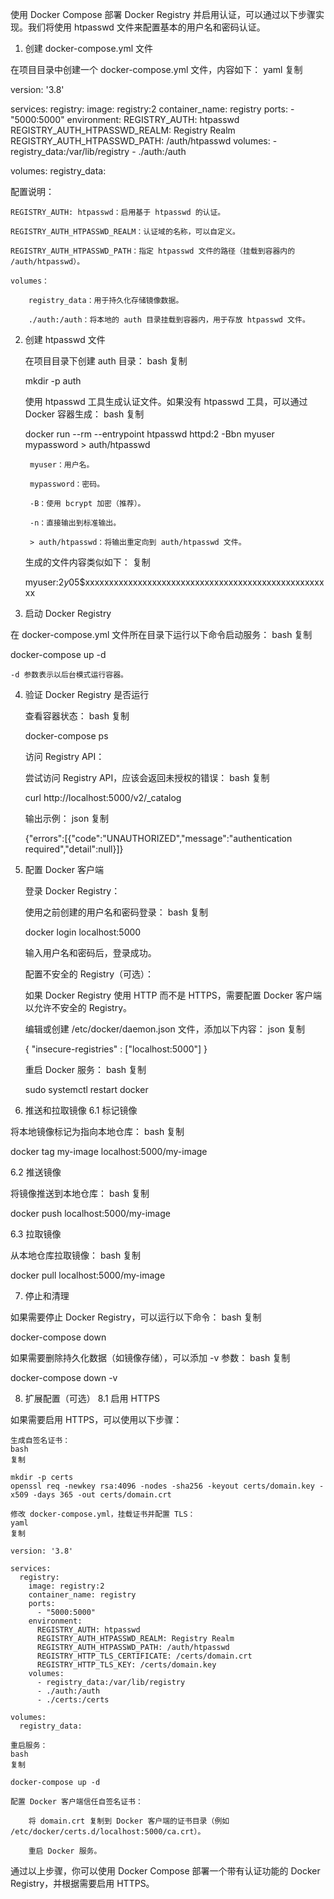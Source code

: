 使用 Docker Compose 部署 Docker Registry 并启用认证，可以通过以下步骤实现。我们将使用 htpasswd 文件来配置基本的用户名和密码认证。
1. 创建 docker-compose.yml 文件

在项目目录中创建一个 docker-compose.yml 文件，内容如下：
yaml
复制

version: '3.8'

services:
  registry:
    image: registry:2
    container_name: registry
    ports:
      - "5000:5000"
    environment:
      REGISTRY_AUTH: htpasswd
      REGISTRY_AUTH_HTPASSWD_REALM: Registry Realm
      REGISTRY_AUTH_HTPASSWD_PATH: /auth/htpasswd
    volumes:
      - registry_data:/var/lib/registry
      - ./auth:/auth

volumes:
  registry_data:

配置说明：

    REGISTRY_AUTH: htpasswd：启用基于 htpasswd 的认证。

    REGISTRY_AUTH_HTPASSWD_REALM：认证域的名称，可以自定义。

    REGISTRY_AUTH_HTPASSWD_PATH：指定 htpasswd 文件的路径（挂载到容器内的 /auth/htpasswd）。

    volumes：

        registry_data：用于持久化存储镜像数据。

        ./auth:/auth：将本地的 auth 目录挂载到容器内，用于存放 htpasswd 文件。

2. 创建 htpasswd 文件

    在项目目录下创建 auth 目录：
    bash
    复制

    mkdir -p auth

    使用 htpasswd 工具生成认证文件。如果没有 htpasswd 工具，可以通过 Docker 容器生成：
    bash
    复制

    docker run --rm --entrypoint htpasswd httpd:2 -Bbn myuser mypassword > auth/htpasswd

        myuser：用户名。

        mypassword：密码。

        -B：使用 bcrypt 加密（推荐）。

        -n：直接输出到标准输出。

        > auth/htpasswd：将输出重定向到 auth/htpasswd 文件。

    生成的文件内容类似如下：
    复制

    myuser:$2y$05$xxxxxxxxxxxxxxxxxxxxxxxxxxxxxxxxxxxxxxxxxxxxxxxxxxxx

3. 启动 Docker Registry

在 docker-compose.yml 文件所在目录下运行以下命令启动服务：
bash
复制

docker-compose up -d

    -d 参数表示以后台模式运行容器。

4. 验证 Docker Registry 是否运行

    查看容器状态：
    bash
    复制

    docker-compose ps

    访问 Registry API：

    尝试访问 Registry API，应该会返回未授权的错误：
    bash
    复制

    curl http://localhost:5000/v2/_catalog

    输出示例：
    json
    复制

    {"errors":[{"code":"UNAUTHORIZED","message":"authentication required","detail":null}]}

5. 配置 Docker 客户端

    登录 Docker Registry：

    使用之前创建的用户名和密码登录：
    bash
    复制

    docker login localhost:5000

    输入用户名和密码后，登录成功。

    配置不安全的 Registry（可选）：

    如果 Docker Registry 使用 HTTP 而不是 HTTPS，需要配置 Docker 客户端以允许不安全的 Registry。

    编辑或创建 /etc/docker/daemon.json 文件，添加以下内容：
    json
    复制

    {
      "insecure-registries" : ["localhost:5000"]
    }

    重启 Docker 服务：
    bash
    复制

    sudo systemctl restart docker

6. 推送和拉取镜像
6.1 标记镜像

将本地镜像标记为指向本地仓库：
bash
复制

docker tag my-image localhost:5000/my-image

6.2 推送镜像

将镜像推送到本地仓库：
bash
复制

docker push localhost:5000/my-image

6.3 拉取镜像

从本地仓库拉取镜像：
bash
复制

docker pull localhost:5000/my-image

7. 停止和清理

如果需要停止 Docker Registry，可以运行以下命令：
bash
复制

docker-compose down

如果需要删除持久化数据（如镜像存储），可以添加 -v 参数：
bash
复制

docker-compose down -v

8. 扩展配置（可选）
8.1 启用 HTTPS

如果需要启用 HTTPS，可以使用以下步骤：

    生成自签名证书：
    bash
    复制

    mkdir -p certs
    openssl req -newkey rsa:4096 -nodes -sha256 -keyout certs/domain.key -x509 -days 365 -out certs/domain.crt

    修改 docker-compose.yml，挂载证书并配置 TLS：
    yaml
    复制

    version: '3.8'

    services:
      registry:
        image: registry:2
        container_name: registry
        ports:
          - "5000:5000"
        environment:
          REGISTRY_AUTH: htpasswd
          REGISTRY_AUTH_HTPASSWD_REALM: Registry Realm
          REGISTRY_AUTH_HTPASSWD_PATH: /auth/htpasswd
          REGISTRY_HTTP_TLS_CERTIFICATE: /certs/domain.crt
          REGISTRY_HTTP_TLS_KEY: /certs/domain.key
        volumes:
          - registry_data:/var/lib/registry
          - ./auth:/auth
          - ./certs:/certs

    volumes:
      registry_data:

    重启服务：
    bash
    复制

    docker-compose up -d

    配置 Docker 客户端信任自签名证书：

        将 domain.crt 复制到 Docker 客户端的证书目录（例如 /etc/docker/certs.d/localhost:5000/ca.crt）。

        重启 Docker 服务。

通过以上步骤，你可以使用 Docker Compose 部署一个带有认证功能的 Docker Registry，并根据需要启用 HTTPS。